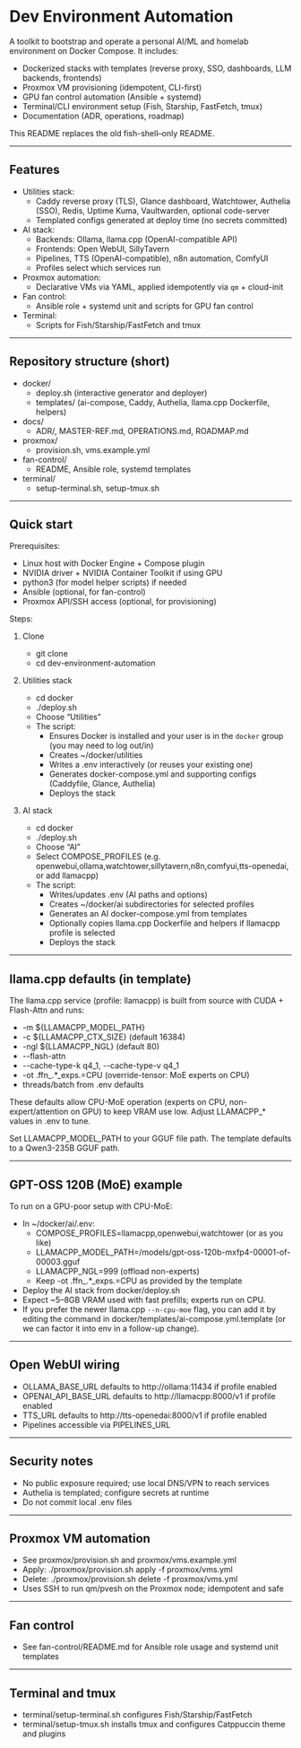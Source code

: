 # Dev Environment Automation

A toolkit to bootstrap and operate a personal AI/ML and homelab environment on Docker Compose. It includes:

- Dockerized stacks with templates (reverse proxy, SSO, dashboards, LLM backends, frontends)
- Proxmox VM provisioning (idempotent, CLI-first)
- GPU fan control automation (Ansible + systemd)
- Terminal/CLI environment setup (Fish, Starship, FastFetch, tmux)
- Documentation (ADR, operations, roadmap)

This README replaces the old fish-shell–only README.

---

## Features

- Utilities stack:
  - Caddy reverse proxy (TLS), Glance dashboard, Watchtower, Authelia (SSO), Redis, Uptime Kuma, Vaultwarden, optional code-server
  - Templated configs generated at deploy time (no secrets committed)
- AI stack:
  - Backends: Ollama, llama.cpp (OpenAI-compatible API)
  - Frontends: Open WebUI, SillyTavern
  - Pipelines, TTS (OpenAI-compatible), n8n automation, ComfyUI
  - Profiles select which services run
- Proxmox automation:
  - Declarative VMs via YAML, applied idempotently via `qm` + cloud-init
- Fan control:
  - Ansible role + systemd unit and scripts for GPU fan control
- Terminal:
  - Scripts for Fish/Starship/FastFetch and tmux

---

## Repository structure (short)

- docker/
  - deploy.sh (interactive generator and deployer)
  - templates/ (ai-compose, Caddy, Authelia, llama.cpp Dockerfile, helpers)
- docs/
  - ADR/, MASTER-REF.md, OPERATIONS.md, ROADMAP.md
- proxmox/
  - provision.sh, vms.example.yml
- fan-control/
  - README, Ansible role, systemd templates
- terminal/
  - setup-terminal.sh, setup-tmux.sh

---

## Quick start

Prerequisites:
- Linux host with Docker Engine + Compose plugin
- NVIDIA driver + NVIDIA Container Toolkit if using GPU
- python3 (for model helper scripts) if needed
- Ansible (optional, for fan-control)
- Proxmox API/SSH access (optional, for provisioning)

Steps:
1) Clone
   - git clone <your-repo-url>
   - cd dev-environment-automation

2) Utilities stack
   - cd docker
   - ./deploy.sh
   - Choose “Utilities”
   - The script:
     - Ensures Docker is installed and your user is in the `docker` group (you may need to log out/in)
     - Creates ~/docker/utilities
     - Writes a .env interactively (or reuses your existing one)
     - Generates docker-compose.yml and supporting configs (Caddyfile, Glance, Authelia)
     - Deploys the stack

3) AI stack
   - cd docker
   - ./deploy.sh
   - Choose “AI”
   - Select COMPOSE_PROFILES (e.g. openwebui,ollama,watchtower,sillytavern,n8n,comfyui,tts-openedai, or add llamacpp)
   - The script:
     - Writes/updates .env (AI paths and options)
     - Creates ~/docker/ai subdirectories for selected profiles
     - Generates an AI docker-compose.yml from templates
     - Optionally copies llama.cpp Dockerfile and helpers if llamacpp profile is selected
     - Deploys the stack

---

## llama.cpp defaults (in template)

The llama.cpp service (profile: llamacpp) is built from source with CUDA + Flash-Attn and runs:

- -m ${LLAMACPP_MODEL_PATH}
- -c ${LLAMACPP_CTX_SIZE} (default 16384)
- -ngl ${LLAMACPP_NGL} (default 80)
- --flash-attn
- --cache-type-k q4_1, --cache-type-v q4_1
- -ot .ffn_.*_exps.=CPU (override-tensor: MoE experts on CPU)
- threads/batch from .env defaults

These defaults allow CPU-MoE operation (experts on CPU, non-expert/attention on GPU) to keep VRAM use low. Adjust LLAMACPP_* values in .env to tune.

Set LLAMACPP_MODEL_PATH to your GGUF file path. The template defaults to a Qwen3-235B GGUF path.

---

## GPT-OSS 120B (MoE) example

To run on a GPU-poor setup with CPU-MoE:

- In ~/docker/ai/.env:
  - COMPOSE_PROFILES=llamacpp,openwebui,watchtower (or as you like)
  - LLAMACPP_MODEL_PATH=/models/gpt-oss-120b-mxfp4-00001-of-00003.gguf
  - LLAMACPP_NGL=999 (offload non-experts)
  - Keep -ot .ffn_.*_exps.=CPU as provided by the template
- Deploy the AI stack from docker/deploy.sh
- Expect ~5–8GB VRAM used with fast prefills; experts run on CPU.
- If you prefer the newer llama.cpp `--n-cpu-moe` flag, you can add it by editing the command in docker/templates/ai-compose.yml.template (or we can factor it into env in a follow-up change).

---

## Open WebUI wiring

- OLLAMA_BASE_URL defaults to http://ollama:11434 if profile enabled
- OPENAI_API_BASE_URL defaults to http://llamacpp:8000/v1 if profile enabled
- TTS_URL defaults to http://tts-openedai:8000/v1 if profile enabled
- Pipelines accessible via PIPELINES_URL

---

## Security notes

- No public exposure required; use local DNS/VPN to reach services
- Authelia is templated; configure secrets at runtime
- Do not commit local .env files

---

## Proxmox VM automation

- See proxmox/provision.sh and proxmox/vms.example.yml
- Apply: ./proxmox/provision.sh apply -f proxmox/vms.yml
- Delete: ./proxmox/provision.sh delete -f proxmox/vms.yml
- Uses SSH to run qm/pvesh on the Proxmox node; idempotent and safe

---

## Fan control

- See fan-control/README.md for Ansible role usage and systemd unit templates

---

## Terminal and tmux

- terminal/setup-terminal.sh configures Fish/Starship/FastFetch
- terminal/setup-tmux.sh installs tmux and configures Catppuccin theme and plugins

